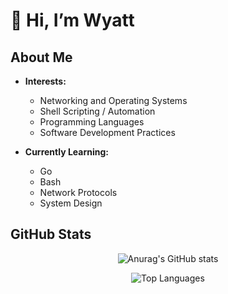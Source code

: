 # 👋 Hi, I’m Wyatt

## About Me
- **Interests:**
  - Networking and Operating Systems                          
  - Shell Scripting / Automation
  - Programming Languages                                     
  - Software Development Practices

- **Currently Learning:**
  - Go
  - Bash
  - Network Protocols
  - System Design

## GitHub Stats

<div align="center">

![Anurag's GitHub stats](https://github-readme-stats.vercel.app/api?username=WyattBram&theme=onedark&hide=prs)

![Top Languages](https://github-readme-stats.vercel.app/api/top-langs/?username=WyattBram&layout=donut-vertical&theme=onedark&hide=AMPL&size_weight=0.5&count_weight=0.5)

</div>











<!---
WyattBram/WyattBram is a ✨ special ✨ repository because its `README.md` (this file) appears on your GitHub profile.
You can click the Preview link to take a look at your changes.
--->
